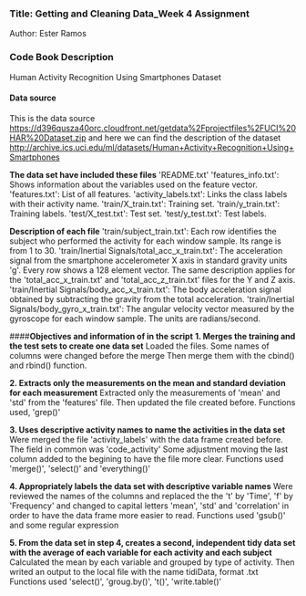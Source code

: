 ### Title: Getting and Cleaning Data_Week 4 Assignment
Author: Ester Ramos

### **Code Book Description**
Human Activity Recognition Using Smartphones Dataset

#### Data source
This is the data source https://d396qusza40orc.cloudfront.net/getdata%2Fprojectfiles%2FUCI%20HAR%20Dataset.zip and
here we can find the description of the dataset http://archive.ics.uci.edu/ml/datasets/Human+Activity+Recognition+Using+Smartphones


**The data set have included these files**
'README.txt'
'features_info.txt': Shows information about the variables used on the feature vector.
'features.txt': List of all features.
'activity_labels.txt': Links the class labels with their activity name.
'train/X_train.txt': Training set.
'train/y_train.txt': Training labels.
'test/X_test.txt': Test set.
'test/y_test.txt': Test labels.

**Description of each file**
'train/subject_train.txt': Each row identifies the subject who performed the activity for each window sample. Its range is from 1 to 30.
'train/Inertial Signals/total_acc_x_train.txt': The acceleration signal from the smartphone accelerometer X axis in standard gravity units 'g'. Every row shows a 128 element vector. The same description applies for the 'total_acc_x_train.txt' and 'total_acc_z_train.txt' files for the Y and Z axis.
'train/Inertial Signals/body_acc_x_train.txt': The body acceleration signal obtained by subtracting the gravity from the total acceleration.
'train/Inertial Signals/body_gyro_x_train.txt': The angular velocity vector measured by the gyroscope for each window sample. The units are radians/second.


####**Objectives and information of in the script**
**1.	Merges the training and the test sets to create one data set**
Loaded the files. Some names of columns were changed before the merge
Then merge them with the cbind() and rbind() function.


**2.	Extracts only the measurements on the mean and standard deviation for each measurement**
Extracted only the measurements of 'mean' and 'std' from the 'features' file.
Then updated the file created before. 
Functions used, 'grep()' 


**3.	Uses descriptive activity names to name the activities in the data set**
Were merged the file 'activity_labels' with the data frame created before. The field in common was 'code_activity'
Some adjustment moving the last column added to the begining to have the file more clear. 
Functions used 'merge()', 'select()' and 'everything()'


**4.	Appropriately labels the data set with descriptive variable names**
Were reviewed the names of the columns and replaced the the 't' by 'Time', 'f' by 'Frequency' and changed to capital letters 'mean', 'std' and 'correlation' in order to have the data frame more easier to read. 
Functions used 'gsub()' and some regular expression


**5.	From the data set in step 4, creates a second, independent tidy data set with the average of each variable for each activity and each subject**
Calculated the mean by each variable and grouped by type of activity. Then writed an output to the local file with the name tidiData, format .txt
Functions used 'select()', 'groug.by()', 't()', 'write.table()'





 

